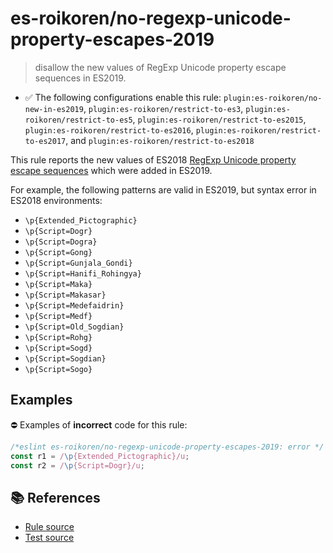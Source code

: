 # es-roikoren/no-regexp-unicode-property-escapes-2019
> disallow the new values of RegExp Unicode property escape sequences in ES2019.

- ✅ The following configurations enable this rule: `plugin:es-roikoren/no-new-in-es2019`, `plugin:es-roikoren/restrict-to-es3`, `plugin:es-roikoren/restrict-to-es5`, `plugin:es-roikoren/restrict-to-es2015`, `plugin:es-roikoren/restrict-to-es2016`, `plugin:es-roikoren/restrict-to-es2017`, and `plugin:es-roikoren/restrict-to-es2018`

This rule reports the new values of ES2018 [RegExp Unicode property escape sequences](https://github.com/tc39/proposal-regexp-unicode-property-escapes#readme) which were added in ES2019.

For example, the following patterns are valid in ES2019, but syntax error in ES2018 environments:

- `\p{Extended_Pictographic}`
- `\p{Script=Dogr}`
- `\p{Script=Dogra}`
- `\p{Script=Gong}`
- `\p{Script=Gunjala_Gondi}`
- `\p{Script=Hanifi_Rohingya}`
- `\p{Script=Maka}`
- `\p{Script=Makasar}`
- `\p{Script=Medefaidrin}`
- `\p{Script=Medf}`
- `\p{Script=Old_Sogdian}`
- `\p{Script=Rohg}`
- `\p{Script=Sogd}`
- `\p{Script=Sogdian}`
- `\p{Script=Sogo}`

## Examples

⛔ Examples of **incorrect** code for this rule:

```js
/*eslint es-roikoren/no-regexp-unicode-property-escapes-2019: error */
const r1 = /\p{Extended_Pictographic}/u;
const r2 = /\p{Script=Dogr}/u;
```

## 📚 References

- [Rule source](https://github.com/roikoren755/eslint-plugin-es/blob/v2.0.3/src/rules/no-regexp-unicode-property-escapes-2019.ts)
- [Test source](https://github.com/roikoren755/eslint-plugin-es/blob/v2.0.3/tests/src/rules/no-regexp-unicode-property-escapes-2019.ts)
